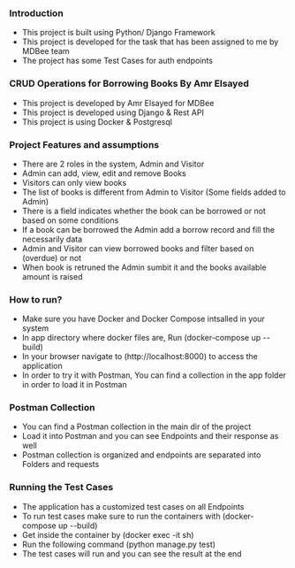 ### Introduction
- This project is built using Python/ Django Framework
- This project is developed for the task that has been assigned to me by MDBee team
- The project has some Test Cases for auth endpoints

### CRUD Operations for Borrowing Books By Amr Elsayed

- This project is developed by Amr Elsayed for MDBee
- This project is developed using Django & Rest API
- This project is using Docker & Postgresql

### Project Features and assumptions
- There are 2 roles in the system, Admin and Visitor
- Admin can add, view, edit and remove Books
- Visitors can only view books
- The list of books is different from Admin to Visitor (Some fields added to Admin)
- There is a field indicates whether the book can be borrowed or not based on some conditions
- If a book can be borrowed the Admin add a borrow record and fill the necessarily data
- Admin and Visitor can view borrowed books and filter based on (overdue) or not
- When book is retruned the Admin sumbit it and the books available amount is raised

### How to run?
- Make sure you have Docker and Docker Compose intsalled in your system
- In app directory where docker files are, Run (docker-compose up --build)
- In your browser navigate to (http://localhost:8000) to access the application
- In order to try it with Postman, You can find a collection in the app folder in order to load it in Postman

### Postman Collection
- You can find a Postman collection in the main dir of the project
- Load it into Postman and you can see Endpoints and their response as well
- Postman collection is organized and endpoints are separated into Folders and requests

### Running the Test Cases
- The application has a customized test cases on all Endpoints
- To run test cases make sure to run the containers with (docker-compose up --build)
- Get inside the container by (docker exec -it <ContainerID> sh)
- Run the following command (python manage.py test)
- The test cases will run and you can see the result at the end
